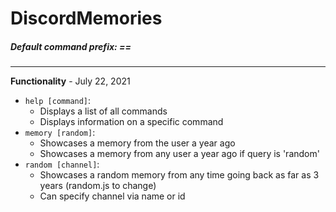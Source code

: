 # DiscordMemories


##### Default command prefix: ==
---
**Functionality** - July 22, 2021
* ``help [command]``:
    * Displays a list of all commands
    * Displays information on a specific command
* ``memory [random]``:
    * Showcases a memory from the user a year ago
    * Showcases a memory from any user a year ago if query is 'random'
*  ``random [channel]``:
    * Showcases a random memory from any time going back as far as 3 years (random.js to change)     
    * Can specify channel via name or id

